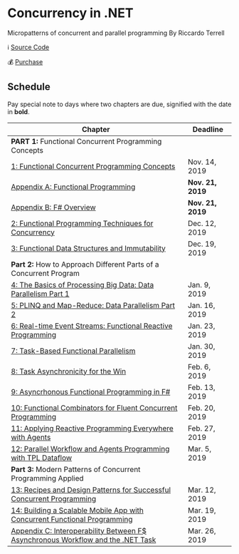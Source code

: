 # Concurrency in .NET

Micropatterns of concurrent and parallel programming
By Riccardo Terrell

:information_source: [Source Code](https://github.com/rikace/fConcBook)

:moneybag: [Purchase](https://www.manning.com/books/concurrency-in-dot-net)

## Schedule

Pay special note to days where two chapters are due, signified with the date in **bold**.

| Chapter | Deadline |
| -------- | -------- |
| **PART 1:** Functional Concurrent Programming Concepts | |
| [1: Functional Concurrent Programming Concepts](Chapter1.md)    | Nov. 14, 2019    |
| [Appendix A: Functional Programming](AppendixA.md) | **Nov. 21, 2019** |
| [Appendix B: F# Overview](AppendixB.md) | **Nov. 21, 2019** |
| [2: Functional Programming Techniques for Concurrency](Chapter2.md) | Dec. 12, 2019 |
| [3: Functional Data Structures and Immutability](Chapter3.md) | Dec. 19, 2019 |
| **Part 2:** How to Approach Different Parts of a Concurrent Program | |
| [4: The Basics of Processing Big Data: Data Parallelism Part 1](Chapter4.md)     | Jan. 9, 2019 |
| [5: PLINQ and Map-Reduce: Data Parallelism Part 2](Chapter5.md)     | Jan. 16, 2019    |
| [6: Real-time Event Streams: Functional Reactive Programming](Chapter6.md)     | Jan. 23, 2019     |
| [7: Task-Based Functional Parallelism](Chapter7.md)     | Jan. 30, 2019   |
| [8: Task Asynchronicity for the Win](Chapter8.md)     | Feb. 6, 2019 |
| [9: Asyncrhonous Functional Programming in F#](Chapter9.md)     | Feb. 13, 2019 |
| [10: Functional Combinators for Fluent Concurrent Programming](Chapter10.md)     | Feb. 20, 2019   |
| [11: Applying Reactive Programming Everywhere with Agents](Chapter11.md)     | Feb. 27, 2019    |
| [12: Parallel Workflow and Agents Programming with TPL Dataflow](Chapter12.md)    | Mar. 5, 2019  |
| **Part 3:** Modern Patterns of Concurrent Programming Applied | |
| [13: Recipes and Design Patterns for Successful Concurrent Programming](Chapter13.md)    | Mar. 12, 2019  |
| [14: Building a Scalable Mobile App with Concurrent Functional Programming](Chapter14.md)    | Mar. 19, 2019  |
| [Appendix C: Interoperability Between F$ Asynchronous Workflow and the .NET Task](AppendixC.md)     | Mar. 26, 2019 |
